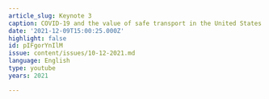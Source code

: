 ```yaml
---
article_slug: Keynote 3
caption: COVID‑19 and the value of safe transport in the United States
date: '2021-12-09T15:00:25.000Z'
highlight: false
id: pIFgorYnIlM
issue: content/issues/10-12-2021.md
language: English
type: youtube
years: 2021

---
```

